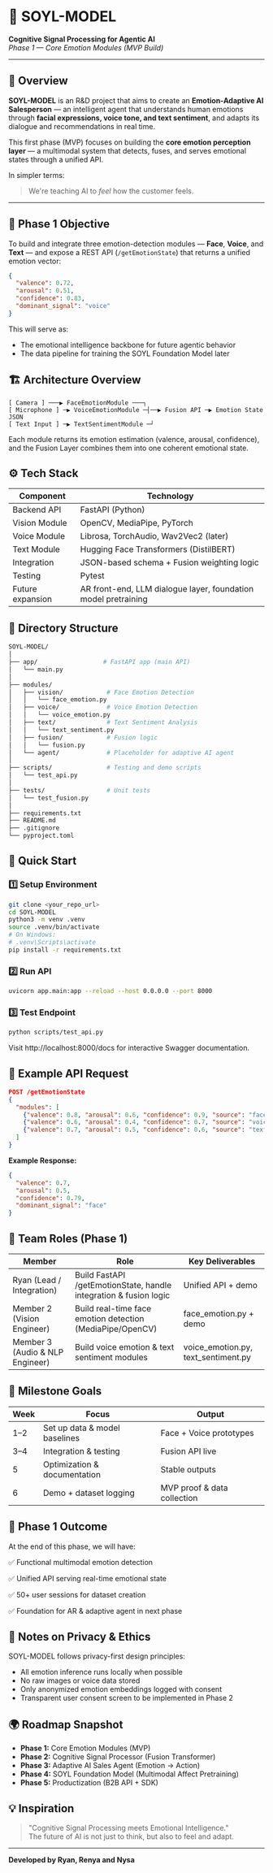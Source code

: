 # 🧠 SOYL-MODEL  
**Cognitive Signal Processing for Agentic AI**  
*Phase 1 — Core Emotion Modules (MVP Build)*  

---

## 📘 Overview
**SOYL-MODEL** is an R&D project that aims to create an **Emotion-Adaptive AI Salesperson** — an intelligent agent that understands human emotions through **facial expressions, voice tone, and text sentiment**, and adapts its dialogue and recommendations in real time.

This first phase (MVP) focuses on building the **core emotion perception layer** — a multimodal system that detects, fuses, and serves emotional states through a unified API.

In simpler terms:
> We're teaching AI to *feel* how the customer feels.

---

## 🧩 Phase 1 Objective
To build and integrate three emotion-detection modules — **Face**, **Voice**, and **Text** — and expose a REST API (`/getEmotionState`) that returns a unified emotion vector:
```json
{
  "valence": 0.72,
  "arousal": 0.51,
  "confidence": 0.83,
  "dominant_signal": "voice"
}
```

This will serve as:
- The emotional intelligence backbone for future agentic behavior
- The data pipeline for training the SOYL Foundation Model later

## 🏗️ Architecture Overview
```
[ Camera ] ───▶ FaceEmotionModule ───┐
[ Microphone ] ─▶ VoiceEmotionModule ─┤──▶ Fusion API ─▶ Emotion State JSON
[ Text Input ] ─▶ TextSentimentModule ─┘
```

Each module returns its emotion estimation (valence, arousal, confidence), and the Fusion Layer combines them into one coherent emotional state.

## ⚙️ Tech Stack
| Component | Technology |
|-----------|-----------|
| Backend API | FastAPI (Python) |
| Vision Module | OpenCV, MediaPipe, PyTorch |
| Voice Module | Librosa, TorchAudio, Wav2Vec2 (later) |
| Text Module | Hugging Face Transformers (DistilBERT) |
| Integration | JSON-based schema + Fusion weighting logic |
| Testing | Pytest |
| Future expansion | AR front-end, LLM dialogue layer, foundation model pretraining |

## 📂 Directory Structure
```bash
SOYL-MODEL/
│
├── app/                  # FastAPI app (main API)
│   └── main.py
│
├── modules/
│   ├── vision/            # Face Emotion Detection
│   │   └── face_emotion.py
│   ├── voice/             # Voice Emotion Detection
│   │   └── voice_emotion.py
│   ├── text/              # Text Sentiment Analysis
│   │   └── text_sentiment.py
│   ├── fusion/            # Fusion logic
│   │   └── fusion.py
│   └── agent/             # Placeholder for adaptive AI agent
│
├── scripts/               # Testing and demo scripts
│   └── test_api.py
│
├── tests/                 # Unit tests
│   └── test_fusion.py
│
├── requirements.txt
├── README.md
├── .gitignore
└── pyproject.toml
```

## 🚀 Quick Start

### 1️⃣ Setup Environment
```bash
git clone <your_repo_url>
cd SOYL-MODEL
python3 -m venv .venv
source .venv/bin/activate
# On Windows:
# .venv\Scripts\activate
pip install -r requirements.txt
```

### 2️⃣ Run API
```bash
uvicorn app.main:app --reload --host 0.0.0.0 --port 8000
```

### 3️⃣ Test Endpoint
```bash
python scripts/test_api.py
```

Visit http://localhost:8000/docs for interactive Swagger documentation.

## 🧪 Example API Request
```json
POST /getEmotionState
{
  "modules": [
    {"valence": 0.8, "arousal": 0.6, "confidence": 0.9, "source": "face"},
    {"valence": 0.6, "arousal": 0.4, "confidence": 0.7, "source": "voice"},
    {"valence": 0.7, "arousal": 0.5, "confidence": 0.6, "source": "text"}
  ]
}
```

**Example Response:**
```json
{
  "valence": 0.7,
  "arousal": 0.5,
  "confidence": 0.79,
  "dominant_signal": "face"
}
```

## 👥 Team Roles (Phase 1)
| Member | Role | Key Deliverables |
|--------|------|-----------------|
| Ryan (Lead / Integration) | Build FastAPI /getEmotionState, handle integration & fusion logic | Unified API + demo |
| Member 2 (Vision Engineer) | Build real-time face emotion detection (MediaPipe/OpenCV) | face_emotion.py + demo |
| Member 3 (Audio & NLP Engineer) | Build voice emotion & text sentiment modules | voice_emotion.py, text_sentiment.py |

## 🎯 Milestone Goals
| Week | Focus | Output |
|------|-------|--------|
| 1–2 | Set up data & model baselines | Face + Voice prototypes |
| 3–4 | Integration & testing | Fusion API live |
| 5 | Optimization & documentation | Stable outputs |
| 6 | Demo + dataset logging | MVP proof & data collection |

## 🧠 Phase 1 Outcome
At the end of this phase, we will have:

✅ Functional multimodal emotion detection

✅ Unified API serving real-time emotional state

✅ 50+ user sessions for dataset creation

✅ Foundation for AR & adaptive agent in next phase

## 🧾 Notes on Privacy & Ethics
SOYL-MODEL follows privacy-first design principles:

- All emotion inference runs locally when possible
- No raw images or voice data stored
- Only anonymized emotion embeddings logged with consent
- Transparent user consent screen to be implemented in Phase 2

## 🌍 Roadmap Snapshot
- **Phase 1:** Core Emotion Modules (MVP)
- **Phase 2:** Cognitive Signal Processor (Fusion Transformer)
- **Phase 3:** Adaptive AI Sales Agent (Emotion → Action)
- **Phase 4:** SOYL Foundation Model (Multimodal Affect Pretraining)
- **Phase 5:** Productization (B2B API + SDK)

## 💡 Inspiration
> "Cognitive Signal Processing meets Emotional Intelligence."  
> The future of AI is not just to think, but also to feel and adapt.

---

**Developed by Ryan, Renya and Nysa**
